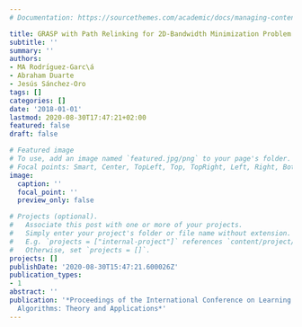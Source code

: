 ```yaml
---
# Documentation: https://sourcethemes.com/academic/docs/managing-content/

title: GRASP with Path Relinking for 2D-Bandwidth Minimization Problem
subtitle: ''
summary: ''
authors:
- MA Rodrı́guez-Garc\á
- Abraham Duarte
- Jesús Sánchez-Oro
tags: []
categories: []
date: '2018-01-01'
lastmod: 2020-08-30T17:47:21+02:00
featured: false
draft: false

# Featured image
# To use, add an image named `featured.jpg/png` to your page's folder.
# Focal points: Smart, Center, TopLeft, Top, TopRight, Left, Right, BottomLeft, Bottom, BottomRight.
image:
  caption: ''
  focal_point: ''
  preview_only: false

# Projects (optional).
#   Associate this post with one or more of your projects.
#   Simply enter your project's folder or file name without extension.
#   E.g. `projects = ["internal-project"]` references `content/project/deep-learning/index.md`.
#   Otherwise, set `projects = []`.
projects: []
publishDate: '2020-08-30T15:47:21.600026Z'
publication_types:
- 1
abstract: ''
publication: '*Proceedings of the International Conference on Learning and Optimization
  Algorithms: Theory and Applications*'
---
```

